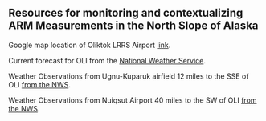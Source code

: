 Resources for monitoring and contextualizing ARM Measurements in the North Slope of Alaska 
------------------------------------------------------------------------------------------

Google map location of Oliktok LRRS Airport
[link](https://www.google.com/maps/place/Oliktok+LRRS+Airport/@70.4994444,-149.8794444,10z/data=!4m5!3m4!1s0x0:0x2c6b18d59978b4c3!8m2!3d70.4994444!4d-149.8794444
"OLI").

Current forecast for OLI from the [National Weather Service](http://forecast.weather.gov/MapClick.php?lon=-149.85509287064073&lat=70.48565530928585#.V08o62YTK74 "click for forecast").

Weather Observations from Ugnu-Kuparuk airfield 12 miles to the SSE of OLI [from the NWS](http://w1.weather.gov/data/obhistory/PAKU.html "Click").

Weather Observations from Nuiqsut Airport 40 miles to the SW of OLI [from the NWS](http://w1.weather.gov/data/obhistory/PAQT.html "Click").

